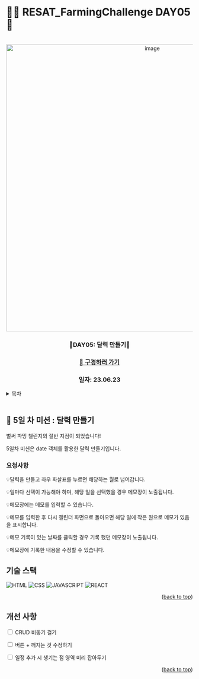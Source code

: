 # 👩‍🌾 RESAT_FarmingChallenge DAY05 🌾

<a name="readme-top"></a>

<!-- PROJECT LOGO -->

<br />

<div align="center">
  <a href="https://github.com/github_username/repo_name">
    <div width = "80" height="80">
        <img width="773" alt="image" src="https://github.com/blcklamb/RESAT_FarmingChallenge/assets/92101831/b05be391-24e3-4c8f-a9e0-8804221a0625">
    </div>

  </a>
<h3 align="center">🌱DAY05: 달력 만들기🌱</h3>
<h3><a href="https://resat-farming-challenge-calendar.vercel.app/">📆 구경하러 가기</a></h3>
<h3 align="center">일자: 23.06.23</h3>
</div>

<!-- TABLE OF CONTENTS -->
<details>
  <summary>목차</summary>
  <ol>
    <li><a href="#프로젝트에-대해">🌱프로젝트에 대해</a></li>
    <li><a href="#기술-스택">기술 스택</a></li>
    <li><a href="#roadmap">Roadmap</a></li>
  </ol>
</details>
<br/>

<!-- ABOUT THE PROJECT -->

## 📌 5일 차 미션 : 달력 만들기

벌써 파밍 챌린지의 절반 지점이 되었습니다!

5일차 미션은 date 객체를 활용한 달력 만들기입니다.

### 요청사항

💡달력을 만들고 좌우 화살표를 누르면 해당하는 월로 넘어갑니다.

💡일마다 선택이 가능해야 하며, 해당 일을 선택했을 경우 메모장이 노출됩니다.

💡메모장에는 메모를 입력할 수 있습니다.

💡메모를 입력한 후 다시 캘린더 화면으로 돌아오면 해당 일에 작은 원으로 메모가 있음을 표시합니다.

💡메모 기록이 있는 날짜를 클릭할 경우 기록 했던 메모장이 노출됩니다.

💡메모장에 기록한 내용을 수정할 수 있습니다.

## 기술 스택

![HTML][html-shield]
![CSS][css-shield]
![JAVASCRIPT][javascript-shield]
![REACT][react-shield]

<p align="right">(<a href="#readme-top">back to top</a>)</p>

<!-- ROADMAP -->

## 개선 사항

<input type='checkbox'> CRUD 비동기 걸기

<input type='checkbox'> 버튼 + 깨지는 것 수정하기

<input type='checkbox'> 일정 추가 시 생기는 점 영역 미리 잡아두기

<p align="right">(<a href="#readme-top">back to top</a>)</p>

<!-- MARKDOWN LINKS & IMAGES -->

[html-shield]: https://img.shields.io/badge/html5-E34F26?style=for-the-badge&logo=html5&logoColor=white
[css-shield]: https://img.shields.io/badge/css3-1572B6?style=for-the-badge&logo=css3&logoColor=white
[javascript-shield]: https://img.shields.io/badge/javascript-%23323330.svg?style=for-the-badge&logo=javascript&logoColor=%23F7DF1E
[react-shield]: https://img.shields.io/badge/react-61DAFB?style=for-the-badge&logo=react&logoColor=white

